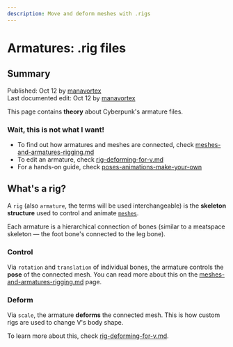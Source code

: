 ```yaml
---
description: Move and deform meshes with .rigs
---
```


# Armatures: .rig files

## Summary

Published: Oct 12 by [manavortex](https://app.gitbook.com/u/NfZBoxGegfUqB33J9HXuCs6PVaC3 "mention")\
Last documented edit: Oct 12 by [manavortex](https://app.gitbook.com/u/NfZBoxGegfUqB33J9HXuCs6PVaC3 "mention")

This page contains **theory** about Cyberpunk's armature files.

### Wait, this is not what I want!

* To find out how armatures and meshes are connected, check [meshes-and-armatures-rigging.md](../3d-modelling/meshes-and-armatures-rigging.md "mention")
* To edit an armature, check [rig-deforming-for-v.md](../../modding-guides/npcs/rig-deforming-for-v.md "mention")
* For a hands-on guide, check [poses-animations-make-your-own](../../modding-guides/animations/animations/poses-animations-make-your-own/ "mention")

## What's a rig?

A `rig` (also `armature`, the terms will be used interchangeable) is the **skeleton structure** used to control and animate [`meshes`](3d-objects-.mesh-files/).

Each armature is a hierarchical connection of bones (similar to a meatspace skeleton — the foot bone's connected to the leg bone).&#x20;

### Control

Via `rotation` and `translation` of individual bones, the armature controls the **pose** of the connected mesh. You can read more about this on the  [meshes-and-armatures-rigging.md](../3d-modelling/meshes-and-armatures-rigging.md "mention") page.

### Deform

Via `scale`, the armature **deforms** the connected mesh. This is how custom rigs are used to change V's body shape.

To learn more about this, check [rig-deforming-for-v.md](../../modding-guides/npcs/rig-deforming-for-v.md "mention").

